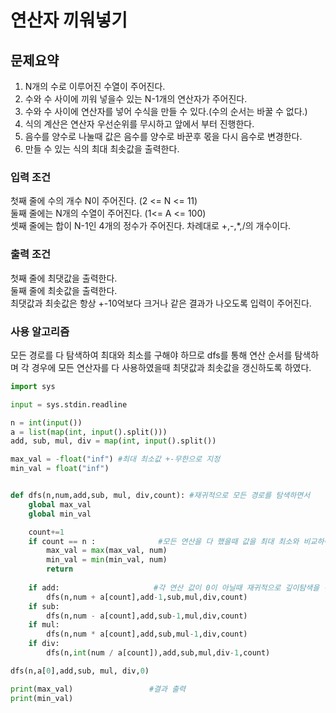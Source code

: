 # 연산자 끼워넣기

## 문제요약
1. N개의 수로 이루어진 수열이 주어진다.
2. 수와 수 사이에 끼워 넣을수 있는 N-1개의 연산자가 주어진다.
3. 수와 수 사이에 연산자를 넣어 수식을 만들 수 있다.(수의 순서는 바꿀 수 없다.)
4. 식의 계산은 연산자 우선순위를 무시하고 앞에서 부터 진행한다.
5. 음수를 양수로 나눌때 값은 음수를 양수로 바꾼후 몫을 다시 음수로 변경한다.
6. 만들 수 있는 식의 최대 최솟값을 출력한다.

### 입력 조건
첫째 줄에 수의 개수 N이 주어진다. (2 <= N <= 11)  
둘째 줄에는 N개의 수열이 주어진다. (1<= A <= 100)  
셋째 줄에는 합이 N-1인 4개의 정수가 주어진다. 차례대로 +,-,*,/의 개수이다.


### 출력 조건
첫째 줄에 최댓값을 출력한다.  
둘째 줄에 최솟값을 출력한다.  
최댓값과 최솟값은 항상 +-10억보다 크거나 같은 결과가 나오도록 입력이 주어진다. 

### 사용 알고리즘
모든 경로를 다 탐색하여 최대와 최소를 구해야 하므로 dfs를 통해 연산 순서를 탐색하며 각 경우에 모든 연산자를 다 사용하였을때 최댓값과 최솟값을 갱신하도록 하였다.

```python
import sys

input = sys.stdin.readline

n = int(input())
a = list(map(int, input().split()))
add, sub, mul, div = map(int, input().split())

max_val = -float("inf") #최대 최소값 +-무한으로 지정
min_val = float("inf")


def dfs(n,num,add,sub, mul, div,count): #재귀적으로 모든 경로를 탐색하면서
    global max_val
    global min_val

    count+=1
    if count == n :              #모든 연산을 다 했을때 값을 최대 최소와 비교하여 저장
        max_val = max(max_val, num)
        min_val = min(min_val, num)
        return
    
    if add:                     #각 연산 값이 0이 아닐때 재귀적으로 깊이탐색을 진행하며 모든 경우 연산 진행
        dfs(n,num + a[count],add-1,sub,mul,div,count)
    if sub:
        dfs(n,num - a[count],add,sub-1,mul,div,count)
    if mul:
        dfs(n,num * a[count],add,sub,mul-1,div,count)
    if div: 
        dfs(n,int(num / a[count]),add,sub,mul,div-1,count)

dfs(n,a[0],add,sub, mul, div,0)

print(max_val)                 #결과 출력
print(min_val)
```

